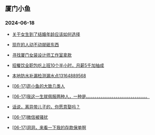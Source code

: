 ## 厦门小鱼 
### 2024-06-18

+ [关于女生到了结婚年龄应该如何选择](http://bbs.xmfish.com/read-htm-tid-18205866.html)

+ [现在的人动不动就砸东西](http://bbs.xmfish.com/read-htm-tid-18205858.html)

+ [寻找厦门女装设计师工作室拿款](http://bbs.xmfish.com/read-htm-tid-18205854.html)

+ [招餐饮全职包吃上班10个半小时，月薪5千加抽成](http://bbs.xmfish.com/read-htm-tid-18205860.html)

+ [本地防水补漏检测漏水点13164889568](http://bbs.xmfish.com/read-htm-tid-18205853.html)

+ [[06-17]逛小鱼的大致几类人](http://bbs.xmfish.com/read-htm-tid-18205920.html)

+ [[06-17]我这一生就佩服两种人，一种是。。。。。。。。。。。。。。。。。。。。。。。。。。。。。](http://bbs.xmfish.com/read-htm-tid-18205970.html)

+ [话说，离异带儿子的，你愿意娶吗？](http://bbs.xmfish.com/read-htm-tid-18206067.html)

+ [[06-17]微信被骚扰](http://bbs.xmfish.com/read-htm-tid-18205966.html)

+ [[06-17]洞洞，来看一下我的存款保单啊](http://bbs.xmfish.com/read-htm-tid-18206011.html)

